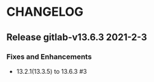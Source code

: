 # CHANGELOG

## Release gitlab-v13.6.3  2021-2-3
### Fixes and Enhancements
- 13.2.1(13.3.5) to 13.6.3 #3
